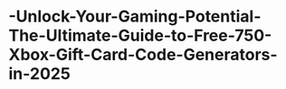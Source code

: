 # -Unlock-Your-Gaming-Potential-The-Ultimate-Guide-to-Free-750-Xbox-Gift-Card-Code-Generators-in-2025